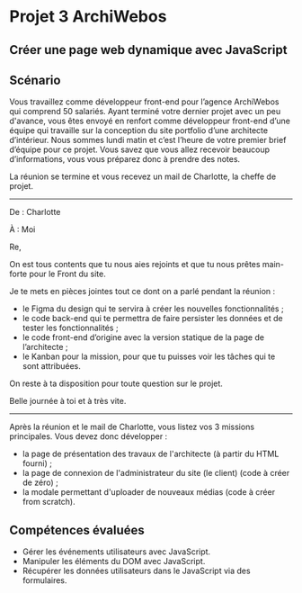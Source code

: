 # **Projet 3 ArchiWebos**
## **Créer une page web dynamique avec JavaScript**
## **Scénario**

Vous travaillez comme développeur front-end pour l’agence ArchiWebos qui comprend 50 salariés. 
Ayant terminé votre dernier projet avec un peu d'avance, vous êtes envoyé en renfort comme développeur front-end d’une équipe qui travaille sur la conception du site portfolio d’une architecte d’intérieur.
Nous sommes lundi matin et c’est l’heure de votre premier brief d’équipe pour ce projet.
Vous savez que vous allez recevoir beaucoup d’informations, vous vous préparez donc à prendre des notes.

La réunion se termine et vous recevez un mail de Charlotte, la cheffe de projet.

***
De : Charlotte

À : Moi

Re, 

On est tous contents que tu nous aies rejoints et que tu nous prêtes main-forte pour le Front du site. 

Je te mets en pièces jointes tout ce dont on a parlé pendant la réunion :

* le Figma du design qui te servira à créer les nouvelles fonctionnalités ;
* le code back-end qui te permettra de faire persister les données et de tester les fonctionnalités ;
* le code front-end d’origine avec la version statique de la page de l’architecte ;
* le Kanban pour la mission, pour que tu puisses voir les tâches qui te sont attribuées.

On reste à ta disposition pour toute question sur le projet. 

Belle journée à toi et à très vite. 
***

Après la réunion et le mail de Charlotte, vous listez vos 3 missions principales. Vous devez donc développer :

* la page de présentation des travaux de l'architecte (à partir du HTML fourni) ;
* la page de connexion de l'administrateur du site (le client) (code à créer de zéro) ;
* la modale permettant d'uploader de nouveaux médias (code à créer from scratch).

## **Compétences évaluées**

* Gérer les événements utilisateurs avec JavaScript.
* Manipuler les éléments du DOM avec JavaScript.
* Récupérer les données utilisateurs dans le JavaScript via des formulaires.
